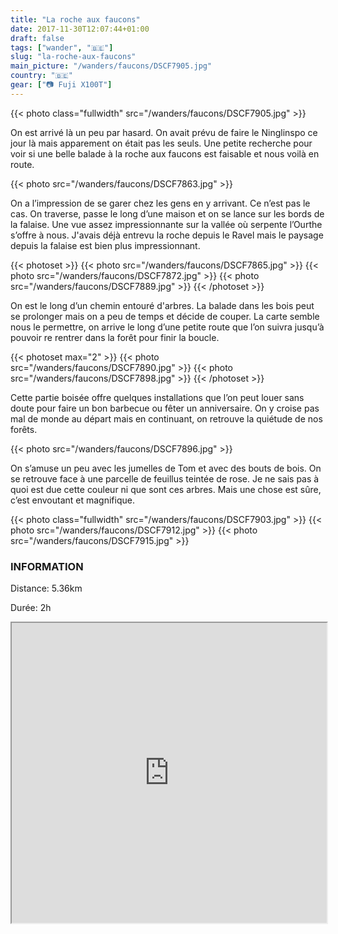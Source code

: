 ```yaml
---
title: "La roche aux faucons"
date: 2017-11-30T12:07:44+01:00
draft: false
tags: ["wander", "🇧🇪"]
slug: "la-roche-aux-faucons"
main_picture: "/wanders/faucons/DSCF7905.jpg"
country: "🇧🇪"
gear: ["📷 Fuji X100T"]
---
```


{{< photo class="fullwidth" src="/wanders/faucons/DSCF7905.jpg" >}}

On est arrivé là un peu par hasard. On avait prévu de faire le Ninglinspo ce jour là mais apparement on était pas les seuls. Une petite recherche pour voir si une belle balade à la roche aux faucons est faisable et nous voilà en route.

{{< photo src="/wanders/faucons/DSCF7863.jpg" >}}

On a l’impression de se garer chez les gens en y arrivant. Ce n’est pas le cas. On traverse, passe le long d’une maison et on se lance sur les bords de la falaise. Une vue assez impressionnante sur la vallée où serpente l’Ourthe s’offre à nous. J'avais déjà entrevu la roche depuis le Ravel mais le paysage depuis la falaise est bien plus impressionnant.

{{< photoset >}}
  {{< photo src="/wanders/faucons/DSCF7865.jpg" >}}
  {{< photo src="/wanders/faucons/DSCF7872.jpg" >}}
  {{< photo src="/wanders/faucons/DSCF7889.jpg" >}}
{{< /photoset >}}

On est le long d’un chemin entouré d'arbres. La balade dans les bois peut se prolonger mais on a peu de temps et décide de couper. La carte semble nous le permettre, on arrive le long d’une petite route que l’on suivra jusqu’à pouvoir re rentrer dans la forêt pour finir la boucle.

{{< photoset max="2" >}}
  {{< photo src="/wanders/faucons/DSCF7890.jpg" >}}
  {{< photo src="/wanders/faucons/DSCF7898.jpg" >}}
{{< /photoset >}}

Cette partie boisée offre quelques installations que l’on peut louer sans doute pour faire un bon barbecue ou fêter un anniversaire. On y croise pas mal de monde au départ mais en continuant, on retrouve la quiétude de nos forêts.

{{< photo src="/wanders/faucons/DSCF7896.jpg" >}}

On s’amuse un peu avec les jumelles de Tom et avec des bouts de bois. On se retrouve face à une parcelle de feuillus teintée de rose. Je ne sais pas à quoi est due cette couleur ni que sont ces arbres. Mais une chose est sûre, c’est envoutant et magnifique.

{{< photo class="fullwidth" src="/wanders/faucons/DSCF7903.jpg" >}}
{{< photo src="/wanders/faucons/DSCF7912.jpg" >}}
{{< photo src="/wanders/faucons/DSCF7915.jpg" >}}

### INFORMATION

Distance: 5.36km

Durée: 2h

<div>
<iframe data-card-recommend="0" data-card-recommend="0" data-card-recommend="0" data-card-recommend="0" data-card-recommend="0" data-card-recommend="0" data-card-recommend="0" scrolling="no"  data-card-recommend="0" src="https://www.google.com/maps/d/embed?mid=1JlEh4zfnQmXykqjUp1gdIFe6GqFmrzCI" width="100%" height="480"></iframe>
</div>
